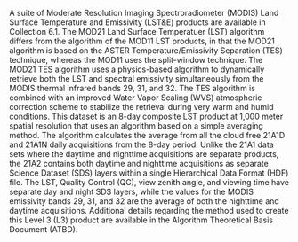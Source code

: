 A suite of Moderate Resolution Imaging Spectroradiometer (MODIS) Land Surface Temperature and Emissivity (LST&E) products are available in Collection 6.1. The MOD21 Land Surface Temperatuer (LST) algorithm differs from the algorithm of the MOD11 LST products, in that the MOD21 algorithm is based on the ASTER Temperature/Emissivity Separation (TES) technique, whereas the MOD11 uses the split-window technique. The MOD21 TES algorithm uses a physics-based algorithm to dynamically retrieve both the LST and spectral emissivity simultaneously from the MODIS thermal infrared bands 29, 31, and 32. The TES algorithm is combined with an improved Water Vapor Scaling (WVS) atmospheric correction scheme to stabilize the retrieval during very warm and humid conditions. This dataset is an 8-day composite LST product at 1,000 meter spatial resolution that uses an algorithm based on a simple averaging method. The algorithm calculates the average from all the cloud free 21A1D and 21A1N daily acquisitions from the 8-day period. Unlike the 21A1 data sets where the daytime and nighttime acquisitions are separate products, the 21A2 contains both daytime and nighttime acquisitions as separate Science Dataset (SDS) layers within a single Hierarchical Data Format (HDF) file. The LST, Quality Control (QC), view zenith angle, and viewing time have separate day and night SDS layers, while the values for the MODIS emissivity bands 29, 31, and 32 are the average of both the nighttime and daytime acquisitions. Additional details regarding the method used to create this Level 3 (L3) product are available in the Algorithm Theoretical Basis Document (ATBD).